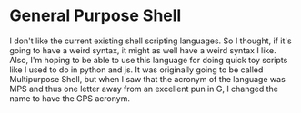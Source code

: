 # General Purpose Shell
I don't like the current existing shell scripting languages. So I thought, if it's going to have a weird syntax, it might as well have a weird syntax I like. Also, I'm hoping to be able to use this language for doing quick toy scripts like I used to do in python and js. It was originally going to be called Multipurpose Shell, but when I saw that the acronym of the language was MPS and thus one letter away from an excellent pun in G, I changed the name to have the GPS acronym.
